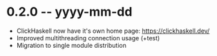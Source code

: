 # 0.2.0 -- yyyy-mm-dd

- ClickHaskell now have it's own home page: https://clickhaskell.dev/
- Improved multithreading connection usage (+test)
- Migration to single module distribution
